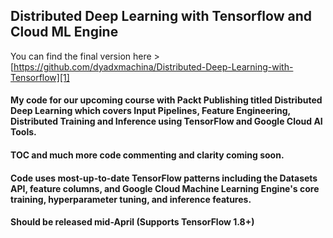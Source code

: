 ## Distributed Deep Learning with Tensorflow and Cloud ML Engine
You can find the final version here \> [https://github.com/dyadxmachina/Distributed-Deep-Learning-with-Tensorflow][1]

#### My code for our  upcoming course with Packt Publishing titled Distributed Deep Learning which covers Input Pipelines, Feature Engineering, Distributed Training and Inference using TensorFlow and Google Cloud AI Tools.

#### TOC and much more code commenting and clarity coming soon.

#### Code uses most-up-to-date TensorFlow patterns including the Datasets API, feature columns, and Google Cloud Machine Learning Engine's core training, hyperparameter tuning, and inference features.
#### Should be released mid-April (Supports TensorFlow 1.8+)

[1]:	https://github.com/dyadxmachina/Distributed-Deep-Learning-with-Tensorflow "Distributed Deep Learning with TensorFlow"